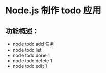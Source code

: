 # Node.js 制作 todo 应用

## 功能概述：
* node todo add 任务
* node todo list
* node todo done 1
* node todo delete 1
* node todo edit 1